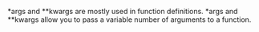 *args and **kwargs are mostly used in function definitions. *args and **kwargs allow you to pass a variable number of arguments to a function.

